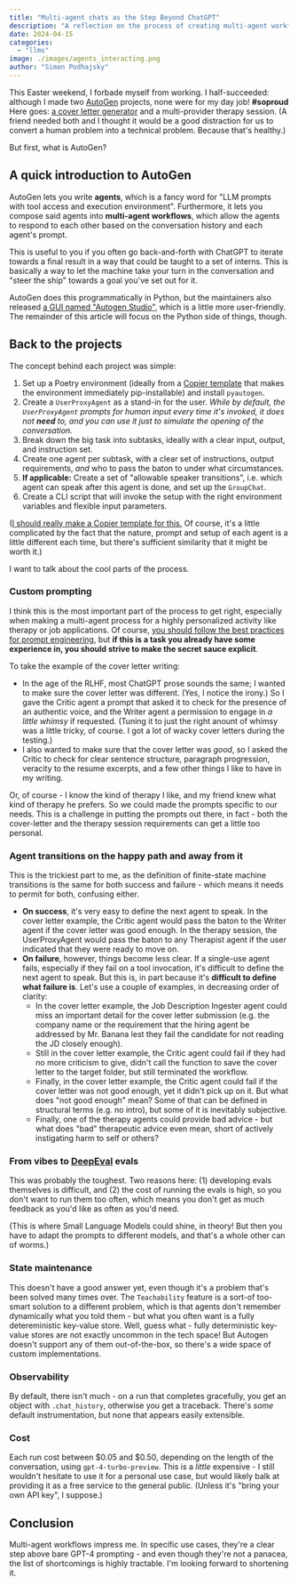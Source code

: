 ```yaml
---
title: "Multi-agent chats as the Step Beyond ChatGPT"
description: "A reflection on the process of creating multi-agent workflows with Autogen."
date: 2024-04-15
categories:
  - "llms"
image: ./images/agents_interacting.png
author: "Simon Podhajsky"
---
```


This Easter weekend, I forbade myself from working. I half-succeeded: although I made two [AutoGen](https://github.com/microsoft/autogen) projects, none were for my day job! **#soproud** Here goes: [a cover letter generator](https://github.com/shippy/cover_letter_automation) and a multi-provider therapy session. (A friend needed both and I thought it would be a good distraction for us to convert a human problem into a technical problem. Because that's healthy.)

But first, what is AutoGen?

## A quick introduction to AutoGen

AutoGen lets you write **agents**, which is a fancy word for "LLM prompts with tool access and execution environment". Furthermore, it lets you compose said agents into **multi-agent workflows**, which allow the agents to respond to each other based on the conversation history and each agent's prompt.

This is useful to you if you often go back-and-forth with ChatGPT to iterate towards a final result in a way that could be taught to a set of interns. This is basically a way to let the machine take your turn in the conversation and "steer the ship" towards a goal you've set out for it.

AutoGen does this programmatically in Python, but the maintainers also released [a GUI named "Autogen Studio"](https://autogen-studio.com), which is a little more user-friendly. The remainder of this article will focus on the Python side of things, though.

## Back to the projects

The concept behind each project was simple:

1. Set up a Poetry environment (ideally from a [Copier template](https://github.com/lukin0110/poetry-copier/) that makes the environment immediately pip-installable) and install `pyautogen`.
2. Create a `UserProxyAgent` as a stand-in for the user. _While by default, the `UserProxyAgent` prompts for human input every time it's invoked, it does not **need** to, and you can use it just to simulate the opening of the conversation._
3. Break down the big task into subtasks, ideally with a clear input, output, and instruction set.
4. Create one agent per subtask, with a clear set of instructions, output requirements, _and_ who to pass the baton to under what circumstances.
5. **If applicable:** Create a set of "allowable speaker transitions", i.e. which agent can speak after this agent is done, and set up the `GroupChat`.
6. Create a CLI script that will invoke the setup with the right environment variables and flexible input parameters.

([I should really make a Copier template for this.](https://www.linkedin.com/feed/update/urn:li:activity:7176339756262277120/) Of course, it's a little complicated by the fact that the nature, prompt and setup of each agent is a little different each time, but there's sufficient similarity that it might be worth it.)

I want to talk about the cool parts of the process.

### Custom prompting

I think this is the most important part of the process to get right, especially when making a multi-agent process for a highly personalized activity like therapy or job applications. Of course, [you should follow the best practices for prompt engineering](https://platform.openai.com/docs/guides/prompt-engineering), but **if this is a task you already have some experience in, you should strive to make the secret sauce explicit**.

To take the example of the cover letter writing:

- In the age of the RLHF, most ChatGPT prose sounds the same; I wanted to make sure the cover letter was different. (Yes, I notice the irony.) So I gave the Critic agent a prompt that asked it to check for the presence of an authentic voice, and the Writer agent a permission to engage in _a little whimsy_ if requested. (Tuning it to just the right anount of whimsy was a little tricky, of course. I got a lot of wacky cover letters during the testing.)
- I also wanted to make sure that the cover letter was _good_, so I asked the Critic to check for clear sentence structure, paragraph progression, veracity to the resume excerpts, and a few other things I like to have in my writing.

Or, of course - I know the kind of therapy I like, and my friend knew what kind of therapy he prefers. So we could made the prompts specific to our needs. This is a challenge in putting the prompts out there, in fact - both the cover-letter and the therapy session requirements can get a little too personal.

### Agent transitions on the happy path and away from it

This is the trickiest part to me, as the definition of finite-state machine transitions is the same for both success and failure - which means it needs to permit for both, confusing either.

- **On success**, it's very easy to define the next agent to speak. In the cover letter example, the Critic agent would pass the baton to the Writer agent if the cover letter was good enough. In the therapy session, the UserProxyAgent would pass the baton to any Therapist agent if the user indicated that they were ready to move on.
- **On failure**, however, things become less clear. If a single-use agent fails, especially if they fail on a tool invocation, it's difficult to define the next agent to speak. But this is, in part because it's **difficult to define what failure is**. Let's use a couple of examples, in decreasing order of clarity:
  - In the cover letter example, the Job Description Ingester agent could miss an important detail for the cover letter submission (e.g. the company name or the requirement that the hiring agent be addressed by Mr. Banana lest they fail the candidate for not reading the JD closely enough).
  - Still in the cover letter example, the Critic agent could fail if they had no more criticism to give, didn't call the function to save the cover letter to the target folder, but still terminated the workflow.
  - Finally, in the cover letter example, the Critic agent could fail if the cover letter was not good enough, yet it didn't pick up on it. But what does "not good enough" mean? Some of that can be defined in structural terms (e.g. no intro), but some of it is inevitably subjective.
  - Finally, one of the therapy agents could provide bad advice - but what does "bad" therapeutic advice even mean, short of actively instigating harm to self or others?

### From vibes to [DeepEval](https://docs.confident-ai.com/docs/getting-started) evals

This was probably the toughest. Two reasons here: (1) developing evals themselves is difficult, and (2) the cost of running the evals is high, so you don't want to run them too often, which means you don't get as much feedback as you'd like as often as you'd need.

(This is where Small Language Models could shine, in theory! But then you have to adapt the prompts to different models, and that's a whole other can of worms.)

### State maintenance

This doesn't have a good answer yet, even though it's a problem that's been solved many times over. The `Teachability` feature is a sort-of too-smart solution to a different problem, which is that agents don't remember dynamically what you told them - but what you often want is a fully detereministic key-value store. Well, guess what - fully deterministic key-value stores are not exactly uncommon in the tech space! But Autogen doesn't support any of them out-of-the-box, so there's a wide space of custom implementations.

### Observability

By default, there isn't much - on a run that completes gracefully, you get an object with `.chat_history`, otherwise you get a traceback. There's _some_ default instrumentation, but none that appears easily extensible.

### Cost

Each run cost between $0.05 and $0.50, depending on the length of the conversation, using `gpt-4-turbo-preview`. This is a _little_ expensive - I still wouldn't hesitate to use it for a personal use case, but would likely balk at providing it as a free service to the general public. (Unless it's "bring your own API key", I suppose.)

## Conclusion

Multi-agent workflows impress me. In specific use cases, they're a clear step above bare GPT-4 prompting - and even though they're not a panacea, the list of shortcomings is highly tractable. I'm looking forward to shortening it.
